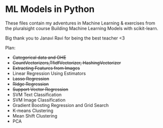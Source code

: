 # ML Models in Python

These files contain my adventures in Machine Learning & exercises from the pluralsight course Building Machine Learning Models with scikit-learn. 

Big thank you to Janavi Ravi for being the best teacher <3 


Plan:
- ~~Categorical data and OHE~~
- ~~CountVectorizers,TfidfVectorizer, HashingVectorizer~~
- ~~Extracting Features from Images~~
- Linear Regression Using Estimators
- ~~Lasso Regression~~
- ~~Ridge Regression~~ 
- ~~Support Vector Regression~~
- SVM Text Classification
- SVM Image Classification
- Gradient Boosting Regression and Grid Search
- K-means Clustering
- Mean Shift Clustering
- PCA
